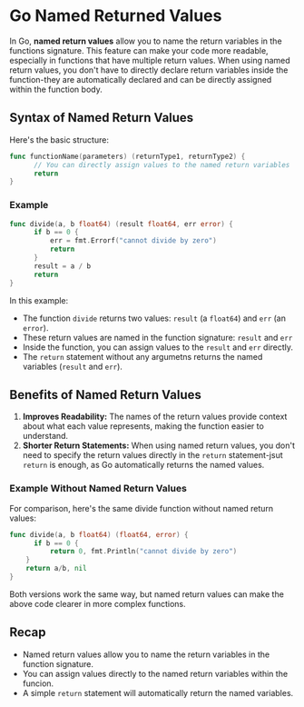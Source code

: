 # Go Named Returned Values

In Go, **named return values** allow you to name the return variables in the functions signature. This feature can make your code more readable, especially in functions that have multiple return values. When using named return values, you don't have to directly declare return variables inside the function-they are automatically declared and can be directly assigned within the function body.

## Syntax of Named Return Values

Here's the basic structure:

```go
func functionName(parameters) (returnType1, returnType2) {
      // You can directly assign values to the named return variables
      return
}
```

### Example

```go
func divide(a, b float64) (result float64, err error) {
      if b == 0 {
          err = fmt.Errorf("cannot divide by zero")
          return
      }
      result = a / b
      return
}
```
In this example:
  - The function `divide` returns two values: `result` (a `float64`) and `err` (an `error`).
  - These return values are named in the function signature: `result` and `err`
  - Inside the function, you can assign values to the `result` and `err` directly.
  - The `return` statement without any argumetns returns the named variables (`result` and `err`).

## Benefits of Named Return Values

  1. **Improves Readability:** The names of the return values provide context about what each value represents, making the function easier to understand.
  2. **Shorter Return Statements:** When using named return values, you don't need to specify the return values directly in the `return` statement-jsut `return` is enough, as Go automatically returns the named values.

### Example Without Named Return Values

For comparison, here's the same divide function without named return values:

```go
func divide(a, b float64) (float64, error) {
      if b == 0 {
          return 0, fmt.Println("cannot divide by zero")
    }
    return a/b, nil
}
```
Both versions work the same way, but named return values can make the above code clearer in more complex functions.

## Recap

  - Named return values allow you to name the return variables in the function signature.
  - You can assign values directly to the named return variables within the funcion.
  - A simple `return` statement will automatically return the named variables.
